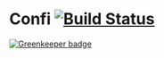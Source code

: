 # Confi  [![Build Status](https://travis-ci.org/firstandthird/confi.svg?branch=master)](https://travis-ci.org/firstandthird/confi)

[![Greenkeeper badge](https://badges.greenkeeper.io/firstandthird/confi.svg)](https://greenkeeper.io/)
